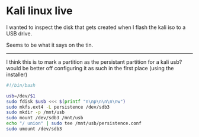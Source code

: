 # Kali linux live

I wanted to inspect the disk that gets created when I flash the kali iso to a USB drive. 

Seems to be what it says on the tin.

---

I think this is to mark a partition as the persistant partition for a kali usb?
would be better off configuring it as such in the first place (using the installer)

```bash
#!/bin/bash

usb=/dev/$1
sudo fdisk $usb <<< $(printf "n\np\n\n\n\nw") 
sudo mkfs.ext4 -L persistence /dev/sdb3
sudo mkdir -p /mnt/usb
sudo mount /dev/sdb3 /mnt/usb
echo "/ union" | sudo tee /mnt/usb/persistence.conf
sudo umount /dev/sdb3
```
